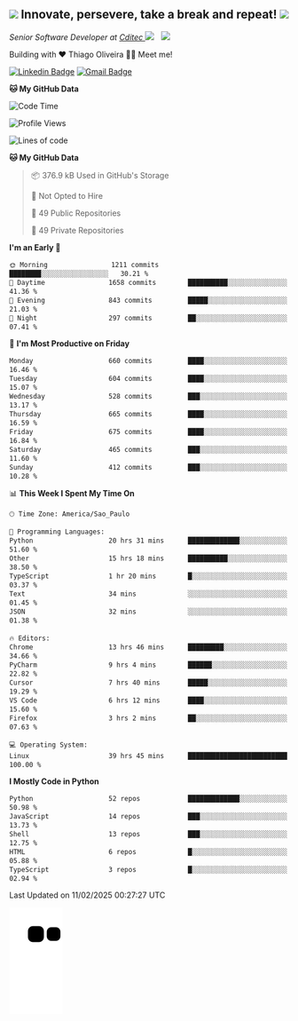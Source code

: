 <h2><img src="https://emojis.slackmojis.com/emojis/images/1531849430/4246/blob-sunglasses.gif?1531849430" width="30"/> Innovate, persevere, take a break and repeat! <img src="https://media.giphy.com/media/12oufCB0MyZ1Go/giphy.gif" width="50"></h2>
<img align='right' src="https://media.giphy.com/media/M9gbBd9nbDrOTu1Mqx/giphy.gif" width="230">
<p><em>Senior Software Developer at <a href="https://www.cditec.com.br/">Cditec
</a><img src="https://media.giphy.com/media/WUlplcMpOCEmTGBtBW/giphy.gif" width="30"> 
</em></p>



Building with ❤️ Thiago Oliveira 👋🏽 Meet me!

[![Linkedin Badge](https://img.shields.io/badge/-Thiago-blue?style=flat-square&logo=Linkedin&logoColor=white&link=https://www.linkedin.com/in/tgmarinho/)](https://www.linkedin.com/in/thiagoceconelo/) 
[![Gmail Badge](https://img.shields.io/badge/-thiceconelo@gmail.com-c14438?style=flat-square&logo=Gmail&logoColor=white&link=mailto:thiceconelo@gmail.com)](mailto:thiceconelo@gmail.com)

</em></p>

<!-- <span style="height ">
![Anurag's GitHub stats](https://github-readme-stats.vercel.app/api?username=arthurspk&show_icons=true&theme=tokyonight)
</span> -->

**🐱 My GitHub Data** 
<!--START_SECTION:waka-->
![Code Time](http://img.shields.io/badge/Code%20Time-2%2C575%20hrs%2019%20mins-blue)

![Profile Views](http://img.shields.io/badge/Profile%20Views-7-blue)

![Lines of code](https://img.shields.io/badge/From%20Hello%20World%20I%27ve%20Written-5.6%20million%20lines%20of%20code-blue)

**🐱 My GitHub Data** 

> 📦 376.9 kB Used in GitHub's Storage 
 > 
> 🚫 Not Opted to Hire
 > 
> 📜 49 Public Repositories 
 > 
> 🔑 49 Private Repositories 
 > 
**I'm an Early 🐤** 

```text
🌞 Morning                1211 commits        ████████░░░░░░░░░░░░░░░░░   30.21 % 
🌆 Daytime                1658 commits        ██████████░░░░░░░░░░░░░░░   41.36 % 
🌃 Evening                843 commits         █████░░░░░░░░░░░░░░░░░░░░   21.03 % 
🌙 Night                  297 commits         ██░░░░░░░░░░░░░░░░░░░░░░░   07.41 % 
```
📅 **I'm Most Productive on Friday** 

```text
Monday                   660 commits         ████░░░░░░░░░░░░░░░░░░░░░   16.46 % 
Tuesday                  604 commits         ████░░░░░░░░░░░░░░░░░░░░░   15.07 % 
Wednesday                528 commits         ███░░░░░░░░░░░░░░░░░░░░░░   13.17 % 
Thursday                 665 commits         ████░░░░░░░░░░░░░░░░░░░░░   16.59 % 
Friday                   675 commits         ████░░░░░░░░░░░░░░░░░░░░░   16.84 % 
Saturday                 465 commits         ███░░░░░░░░░░░░░░░░░░░░░░   11.60 % 
Sunday                   412 commits         ███░░░░░░░░░░░░░░░░░░░░░░   10.28 % 
```


📊 **This Week I Spent My Time On** 

```text
🕑︎ Time Zone: America/Sao_Paulo

💬 Programming Languages: 
Python                   20 hrs 31 mins      █████████████░░░░░░░░░░░░   51.60 % 
Other                    15 hrs 18 mins      ██████████░░░░░░░░░░░░░░░   38.50 % 
TypeScript               1 hr 20 mins        █░░░░░░░░░░░░░░░░░░░░░░░░   03.37 % 
Text                     34 mins             ░░░░░░░░░░░░░░░░░░░░░░░░░   01.45 % 
JSON                     32 mins             ░░░░░░░░░░░░░░░░░░░░░░░░░   01.38 % 

🔥 Editors: 
Chrome                   13 hrs 46 mins      █████████░░░░░░░░░░░░░░░░   34.66 % 
PyCharm                  9 hrs 4 mins        ██████░░░░░░░░░░░░░░░░░░░   22.82 % 
Cursor                   7 hrs 40 mins       █████░░░░░░░░░░░░░░░░░░░░   19.29 % 
VS Code                  6 hrs 12 mins       ████░░░░░░░░░░░░░░░░░░░░░   15.60 % 
Firefox                  3 hrs 2 mins        ██░░░░░░░░░░░░░░░░░░░░░░░   07.63 % 

💻 Operating System: 
Linux                    39 hrs 45 mins      █████████████████████████   100.00 % 
```

**I Mostly Code in Python** 

```text
Python                   52 repos            █████████████░░░░░░░░░░░░   50.98 % 
JavaScript               14 repos            ███░░░░░░░░░░░░░░░░░░░░░░   13.73 % 
Shell                    13 repos            ███░░░░░░░░░░░░░░░░░░░░░░   12.75 % 
HTML                     6 repos             █░░░░░░░░░░░░░░░░░░░░░░░░   05.88 % 
TypeScript               3 repos             █░░░░░░░░░░░░░░░░░░░░░░░░   02.94 % 
```




 Last Updated on 11/02/2025 00:27:27 UTC
<!--END_SECTION:waka-->

![Snake animation](https://github.com/rafaballerini/rafaballerini/blob/output/github-contribution-grid-snake.svg)


<!---
ceconelo/ceconelo is a ✨ special ✨ repository because its `README.md` (this file) appears on your GitHub profile.
You can click the Preview link to take a look at your changes.
--->
